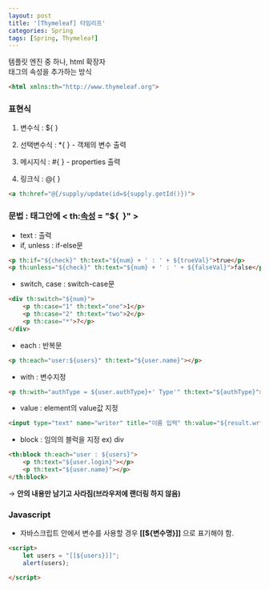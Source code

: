```yaml
---
layout: post
title: '[Thymeleaf] 타임리프'
categories: Spring
tags: [Spring, Thymeleaf]
---
```


템플릿 엔진 중 하나, html 확장자  
태그의 속성을 추가하는 방식

```html
<html xmlns:th="http://www.thymeleaf.org">
```

### 표현식

1. 변수식 : ${ }

2. 선택변수식 : \*{ } - 객체의 변수 출력

3. 메시지식 : #{ } - properties 출력

4. 링크식 : @{ }

```HTML
<a th:href="@{/supply/update(id=${supply.getId()})">
```


### 문법 : 태그안에 < th:<u>속성</u> = "${  }" >
- text : 출력
- if, unless : if-else문

```html
<p th:if="${check}" th:text="${num} + ' : ' + ${trueVal}">true</p>
<p th:unless="${check}" th:text="${num} + ' : ' + ${falseVal}">false</p>
```

- switch, case : switch-case문

```html
<div th:switch="${num}">
    <p th:case="1" th:text="one">1</p>
    <p th:case="2" th:text="two">2</p>
    <p th:case="*">?</p>
</div>
```

- each : 반복문

```html
<p th:each="user:${users}" th:text="${user.name}"></p> 
```

- with : 변수지정

```html
<p th:with="authType = ${user.authType}+' Type'" th:text="${authType}"></p>
```

- value : element의 value값 지정

```html
<input type="text" name="writer" title="이름 입력" th:value="${result.wrtier}" />
```

- block : 임의의 블럭을 지정 ex) div

```html
<th:block th:each="user : ${users}">
    <p th:text="${user.login}"></p>
    <p th:text="${user.name}"></p>
</th:block>
```

→ **안의 내용만 남기고 사라짐(브라우저에 랜더링 하지 않음)**


### Javascript
- 자바스크립트 안에서 변수를 사용할 경우 **[[${변수명}]]** 으로 표기해야 함.

```HTML
<script>
    let users = "[[${users}]]";
    alert(users);

</script>
```